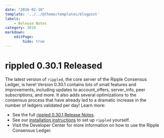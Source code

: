 ```yaml
---
date: "2016-02-10"
template: '../../@theme/templates/blogpost'
labels:
    - Release Notes
category: 2016
markdown:
    editPage:
        hide: true
---
```

# rippled 0.30.1 Released

The latest version of `rippled`, the core server of the Ripple Consensus Ledger, is here! Version 0.30.1 contains lots of small features and improvements, including updates to account\_offers, server\_info, peer subscriptions, and more. It also adds several optimizations to the consensus process that have already led to a dramatic increase in the number of ledgers validated per day! Learn more:

-   See the full [rippled 0.30.1 Release Notes](https://github.com/ripple/rippled/releases/0.30.1).
-   See our [installation instructions](/docs/infrastructure/installation) to set up `rippled` yourself.
-   Visit the Developer Center for more information on how to use the Ripple Consensus Ledger.
